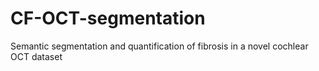 # CF-OCT-segmentation
Semantic segmentation and quantification of fibrosis in a novel cochlear OCT dataset
